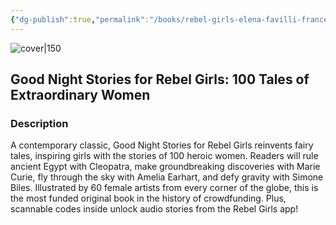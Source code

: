 ```yaml
---
{"dg-publish":true,"permalink":"/books/rebel-girls-elena-favilli-francesca-cavallo-good-night-stories-for-rebel-girls-100-tales-of-extraordinary-women/","title":"\"Good Night Stories for Rebel Girls: 100 Tales of Extraordinary Women\"","tags":["history","illustrations","non-fiction","childrens"]}
---
```




![cover|150](http://books.google.com/books/content?id=EI28EAAAQBAJ&printsec=frontcover&img=1&zoom=1&edge=curl&source=gbs_api)

## Good Night Stories for Rebel Girls: 100 Tales of Extraordinary Women

### Description

A contemporary classic, Good Night Stories for Rebel Girls reinvents fairy tales, inspiring girls with the stories of 100 heroic women. Readers will rule ancient Egypt with Cleopatra, make groundbreaking discoveries with Marie Curie, fly through the sky with Amelia Earhart, and defy gravity with Simone Biles. Illustrated by 60 female artists from every corner of the globe, this is the most funded original book in the history of crowdfunding. Plus, scannable codes inside unlock audio stories from the Rebel Girls app!
```